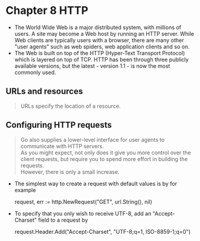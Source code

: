 # Chapter 8 HTTP

- The World Wide Web is a major distributed system, with millions of users. 
    A site may become a Web host by running an HTTP server.
 While Web clients are typically users with a browser, there are many other "user agents" such as web spiders, web application clients and so on.
- The Web is built on top of the HTTP (Hyper-Text Transport Protocol) which is layered on top of TCP.
 HTTP has been through three publicly available versions, but the latest - version 1.1 - is now the most commonly used.

## URLs and resources
>URLs specify the location of a resource.

## Configuring HTTP requests
> Go also supplies a lower-level interface for user agents to communicate with HTTP servers.<br>
As you might expect, not only does it give you more control over the client requests, but require you to spend more effort in building the requests. <br>
However, there is only a small increase.

-  The simplest way to create a request with default values is by for example
    
    
    request, err := http.NewRequest("GET", url.String(), nil)
    

-  To specify that you only wish to receive UTF-8, add an "Accept-Charset" field to a request by


    request.Header.Add("Accept-Charset", "UTF-8;q=1, ISO-8859-1;q=0")